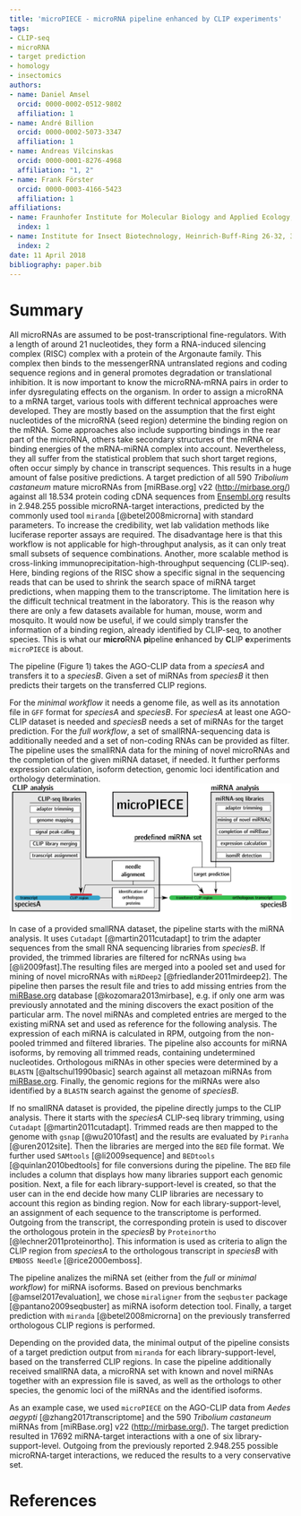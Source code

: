 ```yaml
---
title: 'microPIECE - microRNA pipeline enhanced by CLIP experiments'
tags:
- CLIP-seq
- microRNA
- target prediction
- homology
- insectomics
authors:
- name: Daniel Amsel
  orcid: 0000-0002-0512-9802
  affiliation: 1
- name: André Billion
  orcid: 0000-0002-5073-3347
  affiliation: 1
- name: Andreas Vilcinskas
  orcid: 0000-0001-8276-4968
  affiliation: "1, 2"
- name: Frank Förster
  orcid: 0000-0003-4166-5423
  affiliation: 1
affiliations:
- name: Fraunhofer Institute for Molecular Biology and Applied Ecology, Department of Bioresources, Winchester Str. 2, 35394 Giessen, Germany
  index: 1
- name: Institute for Insect Biotechnology, Heinrich-Buff-Ring 26-32, 35392 Giessen, Germany
  index: 2
date: 11 April 2018
bibliography: paper.bib
---
```


# Summary
All microRNAs are assumed to be post-transcriptional fine-regulators. With a length of around 21 nucleotides, they form a RNA-induced silencing complex (RISC) complex with a protein of the Argonaute family. This complex then binds to the messengerRNA untranslated regions and coding sequence regions and in general promotes degradation or translational inhibition. It is now important to know the microRNA-mRNA pairs in order to infer dysregulating effects on the organism. In order to assign a microRNA to a mRNA target, various tools with different technical approaches were developed. They are mostly based on the assumption that the first eight nucleotides of the microRNA (seed region) determine the binding region on the mRNA. Some approaches also include supporting bindings in the rear part of the microRNA, others take secondary structures of the mRNA or binding energies of the mRNA-miRNA complex into account. Nevertheless, they all suffer from the statistical problem that such short target regions, often occur simply by chance in transcript sequences. This results in a huge amount of false positive predictions. A target prediction of all 590 *Tribolium castaneum* mature microRNAs from [miRBase.org] v22 (http://mirbase.org/) against all 18.534 protein coding cDNA sequences from [Ensembl.org](http://www.ensembl.org/index.html) results in 2.948.255 possible microRNA-target interactions, predicted by the commonly used tool `miranda` [@betel2008microrna] with standard parameters. To increase the credibility, wet lab validation methods like luciferase reporter assays are required. The disadvantage here is that this workflow is not applicable for high-throughput analysis, as it can only treat small subsets of sequence combinations. Another, more scalable method is cross-linking immunoprecipitation-high-throughput sequencing (CLIP-seq). Here, binding regions of the RISC show a specific signal in the sequencing reads that can be used to shrink the search space of miRNA target predictions, when mapping them to the transcriptome. The limitation here is the difficult technical treatment in the laboratory. This is the reason why there are only a few datasets available for human, mouse, worm and mosquito. It would now be useful, if we could simply transfer the information of a binding region, already identified by CLIP-seq, to another species. This is what our **micro**RNA **pi**peline **e**nhanced by **C**LIP **e**xperiments `microPIECE` is about. 


The pipeline (Figure 1) takes the AGO-CLIP data from a *speciesA* and transfers it to a *speciesB*. Given a set of miRNAs from *speciesB* it then predicts their targets on the transferred CLIP regions. 

For the *minimal workflow* it needs a genome file, as well as its annotation file in `GFF` format for *speciesA* and *speciesB*. For *speciesA* at least one AGO-CLIP dataset is needed and *speciesB* needs a set of miRNAs for the target prediction. 
For the *full workflow*, a set of smallRNA-sequencing data is additionally needed and a set of non-coding RNAs can be provided as filter. The pipeline uses the smallRNA data for the mining of novel microRNAs and the completion of the given miRNA dataset, if needed. It further performs expression calculation, isoform detection, genomic loci identification and orthology determination. 
![Scheme of the microPIECE pipeline: The user can choose either to provide smallRNA sequencing libraries or solely a set of known microRNAs in addition to the CLIP-seq libraries.](miRNA_CLIP_pipe.png)
In case of a provided smallRNA dataset, the pipeline starts with the miRNA analysis. It uses `Cutadapt` [@martin2011cutadapt] to trim the adapter sequences from the small RNA sequencing libraries from *speciesB*. If provided, the trimmed libraries are filtered for ncRNAs using `bwa` [@li2009fast].The resulting files are merged into a pooled set and used for mining of novel microRNAs with `miRDeep2` [@friedlander2011mirdeep2]. The pipeline then parses the result file and tries to add missing entries from the [miRBase.org](http://mirbase.org/) database [@kozomara2013mirbase], e.g. if only one arm was previously annotated and the mining discovers the exact position of the particular arm. The novel miRNAs and completed entries are merged to the existing miRNA set and used as reference for the following analysis. The expression of each miRNA is calculated in RPM, outgoing from the non-pooled trimmed and filtered libraries. The pipeline also accounts for miRNA isoforms, by removing all trimmed reads, containing undetermined nucleotides. Orthologous miRNAs in other species were determined by a `BLASTN` [@altschul1990basic] search against all metazoan miRNAs from [miRBase.org](http://mirbase.org/). Finally, the genomic regions for the miRNAs were also identified by a `BLASTN` search against the genome of *speciesB*.

If no smallRNA dataset is provided, the pipeline directly jumps to the CLIP analysis. There it starts with the *speciesA* CLIP-seq library trimming, using `Cutadapt` [@martin2011cutadapt]. Trimmed reads are then mapped to the genome with `gsnap` [@wu2010fast] and the results are evaluated by `Piranha` [@uren2012site]. Then the libraries are merged into the `BED` file format. We further used `SAMtools` [@li2009sequence] and `BEDtools` [@quinlan2010bedtools] for file conversions during the pipeline. The `BED` file includes a column that displays how many libraries support each genomic position. Next, a file for each library-support-level is created, so that the user can in the end decide how many CLIP libraries are necessary to account this region as binding region. Now for each library-support-level, an assignment of each sequence to the transcriptome is performed. Outgoing from the transcript, the corresponding protein is used to discover the orthologous protein in the *speciesB* by `Proteinortho` [@lechner2011proteinortho]. This information is used as criteria to align the CLIP region from *speciesA* to the orthologous transcript in *speciesB* with `EMBOSS Needle` [@rice2000emboss].

The pipeline analizes the miRNA set (either from the *full* or *minimal workflow*) for miRNA isoforms. Based on previous benchmarks [@amsel2017evaluation], we chose `miraligner` from the `seqbuster` package [@pantano2009seqbuster] as miRNA isoform detection tool. Finally, a target prediction with `miranda` [@betel2008microrna] on the previously transferred orthologous CLIP regions is performed. 

Depending on the provided data, the minimal output of the pipeline consists of a target prediction output from `miranda` for each library-support-level, based on the transferred CLIP regions. In case the pipeline additionally received smallRNA data, a microRNA set with known and novel miRNAs together with an expression file is saved, as well as the orthologs to other species, the genomic loci of the miRNAs and the identified isoforms.

As an example case, we used `microPIECE` on the AGO-CLIP data from *Aedes aegypti* [@zhang2017transcriptome] and the 590 *Tribolium castaneum* miRNAs from [miRBase.org] v22 (http://mirbase.org/). The target prediction resulted in 17692 miRNA-target interactions with a one of six library-support-level. Outgoing from the previously reported 2.948.255 possible microRNA-target interactions, we reduced the results to a very conservative set.

# References
